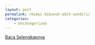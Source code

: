 ```yaml
---
layout: post
permalink: /mimpi-dibunuh-adik-sendiri/
categories:
    - Uncategorized
---
```


[Baca Selengkapnya](/06)
